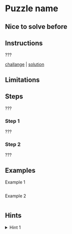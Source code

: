 # Puzzle name

## Nice to solve before

## Instructions

???

[challange](challange.kt) | [solution](solution.kt)

## Limitations

## Steps

???

### Step 1

???

### Step 2

???

## Examples

Example 1

```kotlin

```

Example 2

```kotlin

```

## Hints

<details>
<summary>Hint 1</summary>
???
</details>
